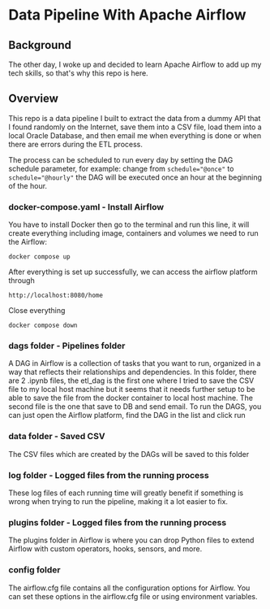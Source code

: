 # Data Pipeline With Apache Airflow
## Background
The other day, I woke up and decided to learn Apache Airflow to add up my tech skills, so that's why this repo is here.

## Overview
This repo is a data pipeline I built to extract the data from a dummy API that I found randomly on the Internet, save them into a CSV file, load them into a local Oracle Database, and then email me when everything is done or when there are errors during the ETL process. 

The process can be scheduled to run every day by setting the DAG schedule parameter, for example: change from `schedule="@once"` to `schedule="@hourly"` the DAG will be executed once an hour at the beginning of the hour.

### docker-compose.yaml - Install Airflow
You have to install Docker then go to the terminal and run this line, it will create everything including image, containers and volumes we need to run the Airflow:
```
docker compose up
```
After everything is set up successfully, we can access the airflow platform through 
```
http://localhost:8080/home
```
Close everything
```
docker compose down
```
### dags folder - Pipelines folder
A DAG in Airflow is a collection of tasks that you want to run, organized in a way that reflects their relationships and dependencies.
In this folder, there are 2 .ipynb files, the etl_dag is the first one where I tried to save the CSV file to my local host machine but it seems that it needs further setup to be able to save the file from the docker container to local host machine. The second file is the one that save to DB and send email.
To run the DAGS, you can just open the Airflow platform, find the DAG in the list and click run

### data folder - Saved CSV
The CSV files which are created by the DAGs will be saved to this folder

### log folder - Logged files from the running process
These log files of each running time will greatly benefit if something is wrong when trying to run the pipeline, making it a lot easier to fix.

### plugins folder - Logged files from the running process
 The plugins folder in Airflow is where you can drop Python files to extend Airflow with custom operators, hooks, sensors, and more.

### config folder
The airflow.cfg file contains all the configuration options for Airflow. You can set these options in the airflow.cfg file or using environment variables.
